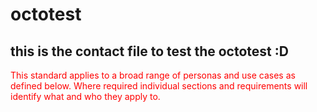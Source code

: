 # octotest
## this is the contact file to test the octotest :D

<p style="color:red">This standard applies to a broad range of personas and use cases as defined below. Where required individual sections and requirements will identify what and who they apply to.</style></p>

